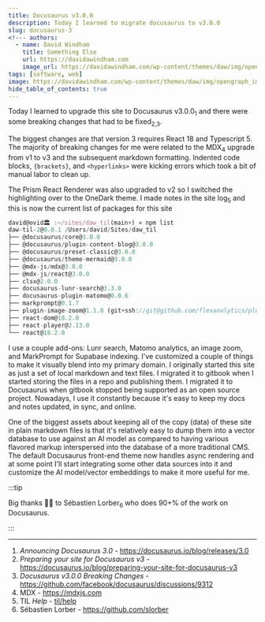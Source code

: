 ```yaml
---
title: Docusaurus v3.0.0
description: Today I learned to migrate docusaurus to v3.0.0
slug: docusaurus-3
<!--- authors:
  - name: David Windham
    title: Something Else
    url: https://davidawindham.com
    image_url: https://davidawindham.com/wp-content/themes/daw/img/opengraph_image.jpg -->
tags: [software, web]
image: https://davidawindham.com/wp-content/themes/daw/img/opengraph_image.jpg
hide_table_of_contents: true
---
```


Today I learned to upgrade this site to Docusaurus v3.0.0<sub>1</sub> and there were some breaking changes that had to be fixed<sub>2,3</sub>. 

<!--truncate-->

The biggest changes are that version 3 requires React 18 and Typescript 5. The majority of breaking changes for me were related to the MDX<sub>4</sub> upgrade from v1 to v3 and the subsequent markdown formatting. Indented code blocks, `{brackets}`, and `<hyperlinks>` were kicking errors which took a bit of manual labor to clean up.

The Prism React Renderer was also upgraded to v2 so I switched the highlighting over to the OneDark theme. I made notes in the site log<sub>5</sub> and this is now the current list of packages for this site

```js
david@ovid🏛 :~/sites/daw_til(main⚡) » npm list     
daw-til-2@0.0.1 /Users/david/Sites/daw_til
├── @docusaurus/core@3.0.0
├── @docusaurus/plugin-content-blog@3.0.0
├── @docusaurus/preset-classic@3.0.0
├── @docusaurus/theme-mermaid@3.0.0
├── @mdx-js/mdx@3.0.0
├── @mdx-js/react@3.0.0
├── clsx@2.0.0
├── docusaurus-lunr-search@3.3.0
├── docusaurus-plugin-matomo@0.0.6
├── markprompt@0.1.7
├── plugin-image-zoom@1.1.0 (git+ssh://git@github.com/flexanalytics/plugin-image-zoom.git#8e1b866c79ed6d42cefc4c52f851f1dfd1d0c7de)
├── react-dom@18.2.0
├── react-player@2.13.0
└── react@18.2.0

```

I use a couple add-ons: Lunr search, Matomo analytics, an image zoom, and MarkPrompt for Supabase indexing. I've customized a couple of things to make it visually blend into my primary domain. I originally started this site as just a set of local markdown and text files. I migrated it to gitbook when I started storing the files in a repo and publishing them. I migrated it to Docusaurus when gitbook stopped being supported as an open source project. Nowadays, I use it constantly because it's easy to keep my docs and notes updated, in sync, and online.

One of the biggest assets about keeping all of the copy (data) of these site in plain markdown files is that it's relatively easy to dump them into a vector database to use against an AI model as compared to having various flavored markup interspersed into the database of a more traditional CMS. The default Docusaurus front-end theme now handles async rendering and at some point I'll start integrating some other data sources into it and customize the AI model/vector embeddings to make it more useful for me.

:::tip

Big thanks 👏🏼 to Sébastien Lorber<sub>6</sub> who does 90+% of the work on Docusaurus. 

:::



---

1. _Announcing Docusaurus 3.0_ - https://docusaurus.io/blog/releases/3.0
2. _Preparing your site for Docusaurus v3_ - https://docusaurus.io/blog/preparing-your-site-for-docusaurus-v3
3. _Docusaurus v3.0.0 Breaking Changes_ - https://github.com/facebook/docusaurus/discussions/9312
4. MDX - https://mdxjs.com
5. TIL _Help_ - [til/help](/help)
6. Sébastien Lorber - https://github.com/slorber
